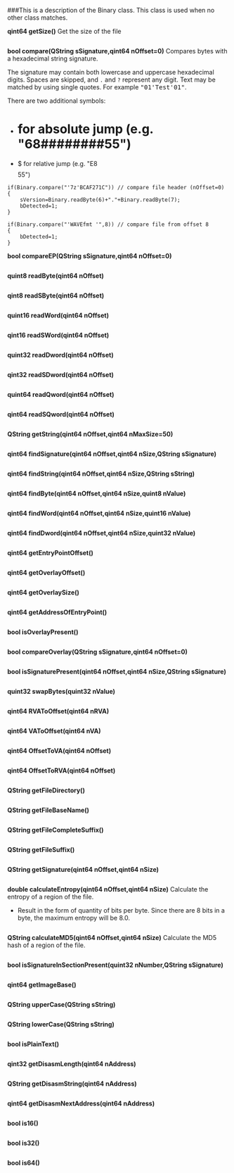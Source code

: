 ###This is a description of the Binary class. This class is used when no other class matches.

**qint64 getSize()** Get the size of the file

```
```
**bool compare(QString sSignature,qint64 nOffset=0)** Compares bytes with a hexadecimal string signature.

The signature may contain both lowercase and uppercase hexadecimal digits.
Spaces are skipped, and <code>.</code> and <code>?</code> represent any digit.
Text may be matched by using single quotes. For example <samp>"01'Test'01"</samp>.

There are two additional symbols:

* # for absolute jump (e.g. "68########55")
* $ for relative jump (e.g. "E8$$$$$$$$55")

```
if(Binary.compare("'7z'BCAF271C")) // compare file header (nOffset=0)
{
    sVersion=Binary.readByte(6)+"."+Binary.readByte(7);
    bDetected=1;
}
 
if(Binary.compare("'WAVEfmt '",8)) // compare file from offset 8
{
    bDetected=1;
}
```
**bool compareEP(QString sSignature,qint64 nOffset=0)**

```
```
**quint8 readByte(qint64 nOffset)**

```
```
**qint8 readSByte(qint64 nOffset)**

```
```
**quint16 readWord(qint64 nOffset)**

```
```
**qint16 readSWord(qint64 nOffset)**

```
```
**quint32 readDword(qint64 nOffset)**

```
```
**qint32 readSDword(qint64 nOffset)**

```
```
**quint64 readQword(qint64 nOffset)**

```
```
**qint64 readSQword(qint64 nOffset)**

```
```
**QString getString(qint64 nOffset,qint64 nMaxSize=50)**

```
```
**qint64 findSignature(qint64 nOffset,qint64 nSize,QString sSignature)**

```
```
**qint64 findString(qint64 nOffset,qint64 nSize,QString sString)**

```
```
**qint64 findByte(qint64 nOffset,qint64 nSize,quint8 nValue)**

```
```
**qint64 findWord(qint64 nOffset,qint64 nSize,quint16 nValue)**

```
```
**qint64 findDword(qint64 nOffset,qint64 nSize,quint32 nValue)**

```
```
**qint64 getEntryPointOffset()**

```
```
**qint64 getOverlayOffset()**

```
```
**qint64 getOverlaySize()**

```
```
**qint64 getAddressOfEntryPoint()**

```
```
**bool isOverlayPresent()**

```
```
**bool compareOverlay(QString sSignature,qint64 nOffset=0)**

```
```
**bool isSignaturePresent(qint64 nOffset,qint64 nSize,QString sSignature)**

```
```
**quint32 swapBytes(quint32 nValue)**

```
```

**qint64 RVAToOffset(qint64 nRVA)**

```
```
**qint64 VAToOffset(qint64 nVA)**

```
```
**qint64 OffsetToVA(qint64 nOffset)**

```
```
**qint64 OffsetToRVA(qint64 nOffset)**

```
```
**QString getFileDirectory()**

```
```
**QString getFileBaseName()**

```
```
**QString getFileCompleteSuffix()**

```
```
**QString getFileSuffix()**

```
```
**QString getSignature(qint64 nOffset,qint64 nSize)**

```
```
**double calculateEntropy(qint64 nOffset,qint64 nSize)** Calculate the entropy of a region of the file.

* Result in the form of quantity of bits per byte. Since there are 8 bits in a byte, the maximum entropy will be 8.0.

```
```
**QString calculateMD5(qint64 nOffset,qint64 nSize)** Calculate the MD5 hash of a region of the file.

```
```
**bool isSignatureInSectionPresent(quint32 nNumber,QString sSignature)**

```
```
**qint64 getImageBase()**

```
```
**QString upperCase(QString sString)**

```
```
**QString lowerCase(QString sString)**

```
```
**bool isPlainText()**

```
```
**qint32 getDisasmLength(qint64 nAddress)**

```
```
**QString getDisasmString(qint64 nAddress)**

```
```
**qint64 getDisasmNextAddress(qint64 nAddress)**

```
```
**bool is16()**

```
```
**bool is32()**

```
```
**bool is64()**

```
```